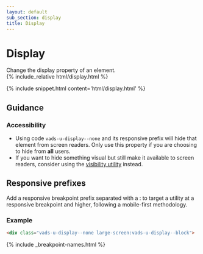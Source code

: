 ```yaml
---
layout: default
sub_section: display
title: Display
---
```


# Display

<div class="va-introtext">
Change the display property of an element.
</div>

<div class="site-c-showcase">
{% include_relative html/display.html %}
</div>

{% include snippet.html content='html/display.html' %}

## Guidance

### Accessibility

- Using code `vads-u-display--none` and its responsive prefix will hide that element from screen readers. Only use this property if you are choosing to hide from **all** users.
- If you want to hide something visual but still make it available to screen readers, consider using the [visibility utility](visibility.html) instead.

## Responsive prefixes

Add a responsive breakpoint prefix separated with a : to target a utility at a responsive breakpoint and higher, following a mobile-first methodology.

### Example

```html
<div class="vads-u-display--none large-screen:vads-u-display--block">
```
{% include _breakpoint-names.html %}